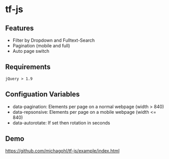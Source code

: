 # tf-js

## Features
* Filter by Dropdown and Fulltext-Search
* Pagination (mobile and full)
* Auto page switch

## Requirements
```
jQuery > 1.9
```

## Configuation Variables
* data-pagination: 
Elements per page on a normal webpage (width > 840)
* data-repsonsive: 
Elements per page on a mobile webpage (width <= 840)
* data-autorotate: 
If set then rotation in seconds

## Demo

https://github.com/michagohl/tf-js/example/index.html

